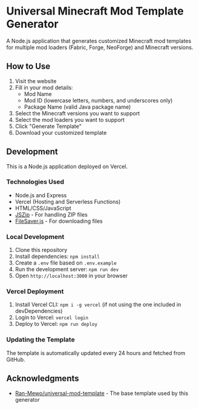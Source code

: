 # Universal Minecraft Mod Template Generator

A Node.js application that generates customized Minecraft mod templates for multiple mod loaders (Fabric, Forge, NeoForge) and Minecraft versions.

## How to Use

1. Visit the website
2. Fill in your mod details:
   - Mod Name
   - Mod ID (lowercase letters, numbers, and underscores only)
   - Package Name (valid Java package name)
3. Select the Minecraft versions you want to support
4. Select the mod loaders you want to support
5. Click "Generate Template"
6. Download your customized template

## Development

This is a Node.js application deployed on Vercel.

### Technologies Used

- Node.js and Express
- Vercel (Hosting and Serverless Functions)
- HTML/CSS/JavaScript
- [JSZip](https://stuk.github.io/jszip/) - For handling ZIP files
- [FileSaver.js](https://github.com/eligrey/FileSaver.js/) - For downloading files

### Local Development

1. Clone this repository
2. Install dependencies: `npm install`
3. Create a `.env` file based on `.env.example`
4. Run the development server: `npm run dev`
5. Open `http://localhost:3000` in your browser

### Vercel Deployment

1. Install Vercel CLI: `npm i -g vercel` (if not using the one included in devDependencies)
2. Login to Vercel: `vercel login`
3. Deploy to Vercel: `npm run deploy`

### Updating the Template

The template is automatically updated every 24 hours and fetched from GitHub.

## Acknowledgments

- [Ran-Mewo/universal-mod-template](https://github.com/Ran-Mewo/universal-mod-template) - The base template used by this generator
